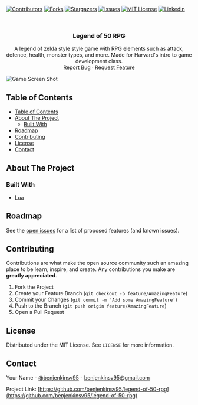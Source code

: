 [![Contributors][contributors-shield]][contributors-url]
[![Forks][forks-shield]][forks-url]
[![Stargazers][stars-shield]][stars-url]
[![Issues][issues-shield]][issues-url]
[![MIT License][license-shield]][license-url]
[![LinkedIn][linkedin-shield]][linkedin-url]

<br />

<p align="center">
  <h3 align="center">Legend of 50 RPG</h3>

  <p align="center">
    A legend of zelda style style game with RPG elements such as attack, defence, health, monster types, and more.
    Made for Harvard's intro to game development class.
    <br />
    <a href="https://github.com/benjenkinsv95/legend-of-50-rpg/issues">Report Bug</a>
    ·
    <a href="https://github.com/benjenkinsv95/legend-of-50-rpg/issues">Request Feature</a>
  </p>
</p>

![Game Screen Shot](zelda-large.gif)

<!-- TABLE OF CONTENTS -->

## Table of Contents

- [Table of Contents](#table-of-contents)
- [About The Project](#about-the-project)
  - [Built With](#built-with)
- [Roadmap](#roadmap)
- [Contributing](#contributing)
- [License](#license)
- [Contact](#contact)

<!-- ABOUT THE PROJECT -->

## About The Project

### Built With

- Lua

## Roadmap

See the [open issues](https://github.com/benjenkinsv95/legend-of-50-rpg/issues) for a list of proposed features (and known issues).

<!-- CONTRIBUTING -->

## Contributing

Contributions are what make the open source community such an amazing place to be learn, inspire, and create. Any contributions you make are **greatly appreciated**.

1. Fork the Project
2. Create your Feature Branch (`git checkout -b feature/AmazingFeature`)
3. Commit your Changes (`git commit -m 'Add some AmazingFeature'`)
4. Push to the Branch (`git push origin feature/AmazingFeature`)
5. Open a Pull Request

<!-- LICENSE -->

## License

Distributed under the MIT License. See `LICENSE` for more information.

<!-- CONTACT -->

## Contact

Your Name - [@benjenkinsv95](https://twitter.com/benjenkinsv95) - benjenkinsv95@gmail.com

Project Link: [https://github.com/benjenkinsv95/legend-of-50-rpg](https://github.com/benjenkinsv95/legend-of-50-rpg)

<!-- MARKDOWN LINKS & IMAGES -->
<!-- https://www.markdownguide.org/basic-syntax/#reference-style-links -->

[contributors-shield]: https://img.shields.io/github/contributors/benjenkinsv95/legend-of-50-rpg.svg?style=flat-square
[contributors-url]: https://github.com/benjenkinsv95/legend-of-50-rpg/graphs/contributors
[forks-shield]: https://img.shields.io/github/forks/benjenkinsv95/legend-of-50-rpg.svg?style=flat-square
[forks-url]: https://github.com/benjenkinsv95/legend-of-50-rpg/network/members
[stars-shield]: https://img.shields.io/github/stars/benjenkinsv95/legend-of-50-rpg.svg?style=flat-square
[stars-url]: https://github.com/benjenkinsv95/legend-of-50-rpg/stargazers
[issues-shield]: https://img.shields.io/github/issues/benjenkinsv95/legend-of-50-rpg.svg?style=flat-square
[issues-url]: https://github.com/benjenkinsv95/legend-of-50-rpg/issues
[license-shield]: https://img.shields.io/github/license/benjenkinsv95/legend-of-50-rpg.svg?style=flat-square
[license-url]: https://github.com/benjenkinsv95/legend-of-50-rpg/blob/master/LICENSE.txt
[linkedin-shield]: https://img.shields.io/badge/-LinkedIn-black.svg?style=flat-square&logo=linkedin&colorB=555
[linkedin-url]: https://linkedin.com/in/benjenkinsv95

